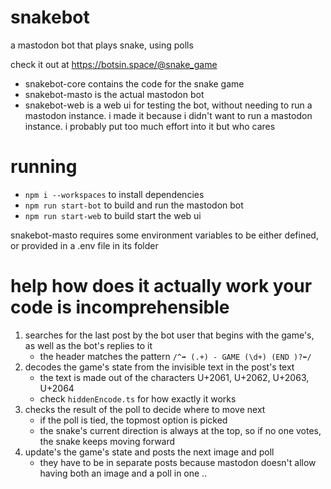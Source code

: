 # snakebot

a mastodon bot that plays snake, using polls

check it out at https://botsin.space/@snake_game

-   snakebot-core contains the code for the snake game
-   snakebot-masto is the actual mastodon bot
-   snakebot-web is a web ui for testing the bot, without needing to run a mastodon instance. i made it because i didn't want to run a mastodon instance. i probably put too much effort into it but who cares

# running

-   `npm i --workspaces` to install dependencies
-   `npm run start-bot` to build and run the mastodon bot
-   `npm run start-web` to build start the web ui

snakebot-masto requires some environment variables to be either defined, or provided in a .env file in its folder

# help how does it actually work your code is incomprehensible

1. searches for the last post by the bot user that begins with the game's, as well as the bot's replies to it
    - the header matches the pattern `/^➡ (.+) - GAME (\d+) (END )?⬅️/`
2. decodes the game's state from the invisible text in the post's text
    - the text is made out of the characters U+2061, U+2062, U+2063, U+2064
    - check `hiddenEncode.ts` for how exactly it works
3. checks the result of the poll to decide where to move next
    - if the poll is tied, the topmost option is picked
    - the snake's current direction is always at the top, so if no one votes, the snake keeps moving forward
4. update's the game's state and posts the next image and poll
    - they have to be in separate posts because mastodon doesn't allow having both an image and a poll in one ..
